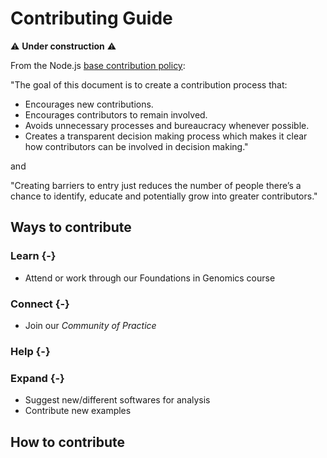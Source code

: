 # Contributing Guide
⚠️ **Under construction** ⚠️

From the Node.js [base contribution policy](https://medium.com/the-node-js-collection/healthy-open-source-967fa8be7951):

"The goal of this document is to create a contribution process that:
- Encourages new contributions.
- Encourages contributors to remain involved.
- Avoids unnecessary processes and bureaucracy whenever possible.
- Creates a transparent decision making process which makes it clear how contributors can be involved in decision making."

and

"Creating barriers to entry just reduces the number of people there’s a chance to identify, educate and potentially grow into greater contributors."

## Ways to contribute


### Learn {-}
- Attend or work through our Foundations in Genomics course

### Connect {-}
- Join our *Community of Practice*

### Help {-}

### Expand {-}
- Suggest new/different softwares for analysis
- Contribute new examples

## How to contribute
